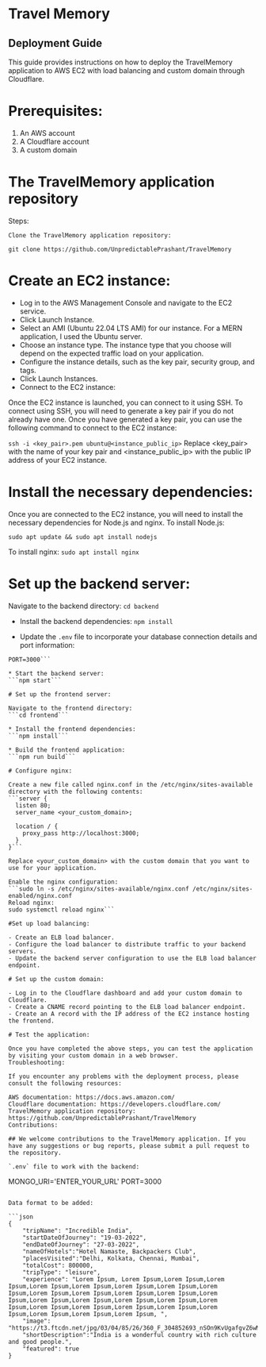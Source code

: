 # Travel Memory

## Deployment Guide
This guide provides instructions on how to deploy the TravelMemory application to AWS EC2 with load balancing and custom domain through Cloudflare.

# Prerequisites:

1. An AWS account
2. A Cloudflare account
3. A custom domain

# The TravelMemory application repository
Steps:

`Clone the TravelMemory application repository:`

```git clone https://github.com/UnpredictablePrashant/TravelMemory```

# Create an EC2 instance:

- Log in to the AWS Management Console and navigate to the EC2 service.
- Click Launch Instance.
- Select an AMI (Ubuntu 22.04 LTS AMI) for our instance. For a MERN application, I used the Ubuntu server.
- Choose an instance type. The instance type that you choose will depend on the expected traffic load on your application.
- Configure the instance details, such as the key pair, security group, and tags.
- Click Launch Instances.
- Connect to the EC2 instance:

Once the EC2 instance is launched, you can connect to it using SSH.
To connect using SSH, you will need to generate a key pair if you do not already have one.
Once you have generated a key pair, you can use the following command to connect to the EC2 instance:

```ssh -i <key_pair>.pem ubuntu@<instance_public_ip>```
Replace <key_pair> with the name of your key pair and <instance_public_ip> with the public IP address of your EC2 instance.

# Install the necessary dependencies:

Once you are connected to the EC2 instance, you will need to install the necessary dependencies for Node.js and nginx.
To install Node.js:

```sudo apt update && sudo apt install nodejs```

To install nginx:
```sudo apt install nginx```

# Set up the backend server:

Navigate to the backend directory:
```cd backend```

* Install the backend dependencies:
```npm install```

* Update the `.env` file to incorporate your database connection details and port information:
```DATABASE_URL=postgresql://<username>:<password>@<host>:<port>/<database>
PORT=3000```

* Start the backend server:
```npm start```

# Set up the frontend server:

Navigate to the frontend directory:
```cd frontend```

* Install the frontend dependencies:
```npm install```

* Build the frontend application:
```npm run build```

# Configure nginx:

Create a new file called nginx.conf in the /etc/nginx/sites-available directory with the following contents:
```server {
  listen 80;
  server_name <your_custom_domain>;

  location / {
    proxy_pass http://localhost:3000;
  }
}```

Replace <your_custom_domain> with the custom domain that you want to use for your application.

Enable the nginx configuration:
```sudo ln -s /etc/nginx/sites-available/nginx.conf /etc/nginx/sites-enabled/nginx.conf
Reload nginx:
sudo systemctl reload nginx```

#Set up load balancing:

- Create an ELB load balancer.
- Configure the load balancer to distribute traffic to your backend servers.
- Update the backend server configuration to use the ELB load balancer endpoint.

# Set up the custom domain:

- Log in to the Cloudflare dashboard and add your custom domain to Cloudflare.
- Create a CNAME record pointing to the ELB load balancer endpoint.
- Create an A record with the IP address of the EC2 instance hosting the frontend.

# Test the application:

Once you have completed the above steps, you can test the application by visiting your custom domain in a web browser.
Troubleshooting:

If you encounter any problems with the deployment process, please consult the following resources:

AWS documentation: https://docs.aws.amazon.com/
Cloudflare documentation: https://developers.cloudflare.com/
TravelMemory application repository: https://github.com/UnpredictablePrashant/TravelMemory
Contributions:

## We welcome contributions to the TravelMemory application. If you have any suggestions or bug reports, please submit a pull request to the repository.

`.env` file to work with the backend:

```
MONGO_URI='ENTER_YOUR_URL'
PORT=3000
```

Data format to be added: 

```json
{
    "tripName": "Incredible India",
    "startDateOfJourney": "19-03-2022",
    "endDateOfJourney": "27-03-2022",
    "nameOfHotels":"Hotel Namaste, Backpackers Club",
    "placesVisited":"Delhi, Kolkata, Chennai, Mumbai",
    "totalCost": 800000,
    "tripType": "leisure",
    "experience": "Lorem Ipsum, Lorem Ipsum,Lorem Ipsum,Lorem Ipsum,Lorem Ipsum,Lorem Ipsum,Lorem Ipsum,Lorem Ipsum,Lorem Ipsum,Lorem Ipsum,Lorem Ipsum,Lorem Ipsum,Lorem Ipsum,Lorem Ipsum,Lorem Ipsum,Lorem Ipsum,Lorem Ipsum,Lorem Ipsum,Lorem Ipsum,Lorem Ipsum,Lorem Ipsum,Lorem Ipsum,Lorem Ipsum,Lorem Ipsum,Lorem Ipsum,Lorem Ipsum,Lorem Ipsum, ",
    "image": "https://t3.ftcdn.net/jpg/03/04/85/26/360_F_304852693_nSOn9KvUgafgvZ6wM0CNaULYUa7xXBkA.jpg",
    "shortDescription":"India is a wonderful country with rich culture and good people.",
    "featured": true
}
```

